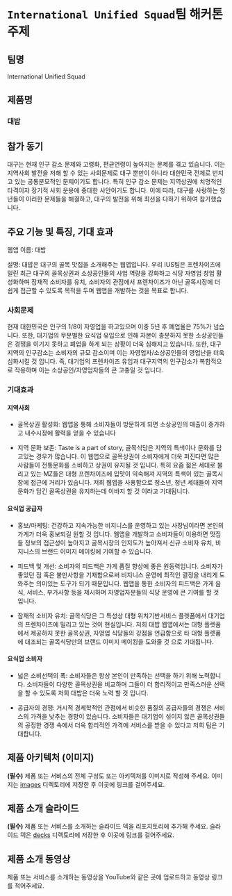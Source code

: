 # `International Unified Squad`팀 해커톤 주제

## 팀명

International Unified Squad

## 제품명

### 대밥

## 참가 동기

대구는 현재 인구 감소 문제와 고령화, 편균연령이 높아지는 문제를 겪고 있습니다. 이는 지역사회 발전을 저해 할 수 있는 사회문제로 대구 뿐만이 아니라 대한민국 전체로 번지고 있는 공통분모적인 문제이기도 합니다. 특히 인구 감소 문제는 지역상권에 치명적인 타격이자 장기적 사회 운용에 중대한 사안이기도 합니다. 이에 따라, 대구를 사랑하는 청년들이 이러한 문제들을 해결하고, 대구의 발전을 위해 최선을 다하기 위하여 참가했습니다.

## 주요 기능 및 특징, 기대 효과

웹앱 이름: 대밥

설명: 대밥은 대구의 골목 맛집을 소개해주는 웹앱입니다. 우리 IUS팀은 프렌차이즈에 밀린 최근 대구의 골목상권과 소상공인들의 사업 역량을 강화하고 식당 자영업 창업 활성화하며 잠재적 소비자를 유치, 소비자의 관점에서 프렌차이즈가 아닌 골목시장에 더 쉽게 접근할 수 있도록 목적을 두며 웹앱을 개발하는 것을 목표로 합니다.

### 사회문제

현재 대한민국은 인구의 1/8이 자영업을 하고있으며 이중 5년 후 폐업율은 75%가 넘습니다. 또한, 대기업의 무분별한 요식업 유입으로 인해 자본이 충분하지 못한 소상공인들은 경쟁을 이기지 못하고 폐업을 하게 되는 상황이 더욱 심해지고 있습니다. 또한, 대구지역의 인구감소는 소비자의 규모 감소이며 이는 자영업자/소상공인들의 영업난을 더욱 심화시킬 것 입니다. 즉, 대기업의 프렌차이즈 유입과 대구지역의 인구감소가 복합적으로 작용하며 이는 소상공인/자영업자들의 큰 고충일 것 입니다.

### 기대효과

#### 지역사회

- 골목상권 활성화: 웹앱을 통해 소비자들이 방문하게 되면 소상공인의 매출이 증가하고 내수시장에 활력을 얻을 수 있습니다

- 지역 문화 보존: Taste is a part of story, 골목식당은 지역의 특색이나 문화를 담고있는 경우가 많습니다. 이 웹앱으로 골목상권이 소비자에게 더욱 퍼진다면 많은 사람들이 전통문화를 소비하고 상권이 유지될 것 입니다. 특히 요즘 젊은 세대로 불리고 있는 MZ들은 대형 프렌차이즈에 입맛이 익숙해져 지역의 특색이 있는 골목시장에 접근에 거리가 있습니다. 저희 웹앱을 사용함으로 청소년, 청년 세대들이 지역 문화가 담긴 골목상권을 유지하는데 이바지 할 것 이라고 기대됩니다.


#### 요식업 공급자

- 홍보/마케팅: 건강하고 지속가능한 비지니스를 운영하고 있는 사장님이라면 본인의 가게가 더욱 홍보되길 원할 것 입니다. 웹앱을 개발하고 소비자들이 이용하면 맛집들 정보의 접근성이 높아지고 골목시장의 인지도가 높아져서 신규 소비자 유치, 비지니스의 브랜드 이미지 메이킹에 기여할 수 있습니다.

- 피드백 및 개선: 소비자의 피드백은 가게 품질 향상에 좋은 원동력입니다. 소비자가 좋았던 점 혹은 불만사항을 기재함으로써 비지니스 운영에 최적인 결정을 내리게 도와주는 의미있는 도구가 되기 때문입니다. 웹앱을 통한 소비자의 피드백은 가게 음식, 서비스, 부가사항 등을 제시하며 자영업자분들의 식당 운영에 큰 기여를 할 것 입니다.

- 잠재적 소비자 유치: 골목식당은 그 특성상 대형 위치기반서비스 플렛폼에서 대기업의 프렌차이즈에 밀리고 있는 것이 현실입니다. 저희 대밥 웹앱에서는 대형 플렛폼에서 제공하지 못한 골목상권, 자영업 식당들의 강점을 언급함으로 타 대형 플렛폼에 대조되는 골목식당만의 브랜드 이미지 메이킹을 도와줄 것 으로 기대됩니다.


#### 요식업 소비자

- 넓은 소비선택의 폭: 소비자들은 항상 본인이 만족하는 선택을 하기 위해 노력합니다. 소비자들이 다양한 골목상권을 비교하며 그들이 더 합리적이고 만족스러운 선택을 할 수 있도록 저희 대밥은 더욱 노력 할 것 입니다.

- 공급자의 경쟁: 거시적 경제학적인 관점에서 비슷한 품질의 공급자들의 경쟁은 서비스의 가격을 낮추는 경향이 있습니다. 소비자들은 대기업이 섞이지 않은 골목상권들의 공정한 경쟁 속에서 더욱 합리적인 가격에 서비스를 받을 수 있다고 저희 팀은 기대합니다. 

## 제품 아키텍처 (이미지)

**(필수)** 제품 또는 서비스의 전체 구성도 또는 아키텍처를 이미지로 작성해 주세요. 이미지는 [images](images/infra.png) 디렉토리에 저장한 후 이곳에 링크를 걸어주세요.


## 제품 소개 슬라이드

**(필수)** 제품 또는 서비스를 소개하는 슬라이드 덱을 리포지토리에 추가해 주세요. 슬라이드 덱은 [decks](./decks) 디렉토리에 저장한 후 이곳에 링크를 걸어주세요.

## 제품 소개 동영상

제품 또는 서비스를 소개하는 동영상을 YouTube와 같은 곳에 업로드하고 동영상 링크를 적어주세요.
